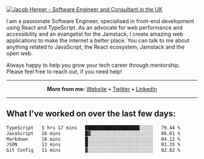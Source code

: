 [![Jacob Herper - Software Engineer and Consultant in the UK](https://res.cloudinary.com/jacobherper/image/upload/v1641506277/gh-image.png)](https://jacobherper.com/)

I am a passionate Software Engineer, specialised in front-end development using React and TypeScript. As an advocate for web performance and accessibility and an evangelist for the Jamstack, I create amazing web applications to make the internet a better place. You can talk to me about anything related to JavaScript, the React ecosystem, Jamstack and the open web.

Always happy to help you grow your tech career through mentorship. Please feel free to reach out, if you need help!

---

<p align="center">
  <strong>More from me:</strong> 
  <a href="https://jacobherper.com/">Website</a> •
  <a href="https://twitter.com/intent/follow?screen_name=jakeherp&tw_p=followbutton">Twitter</a> •
  <a href="https://www.linkedin.com/in/jacobherper/">LinkedIn</a>
</p>

---

## What I've worked on over the last few days:

<!--START_SECTION:waka-->

```txt
TypeScript   5 hrs 17 mins   ████████████████████░░░░░   79.44 %
JavaScript   26 mins         █▓░░░░░░░░░░░░░░░░░░░░░░░   06.61 %
Markdown     16 mins         █░░░░░░░░░░░░░░░░░░░░░░░░   04.12 %
JSON         13 mins         █░░░░░░░░░░░░░░░░░░░░░░░░   03.35 %
Git Config   11 mins         ▓░░░░░░░░░░░░░░░░░░░░░░░░   02.82 %
```

<!--END_SECTION:waka-->
